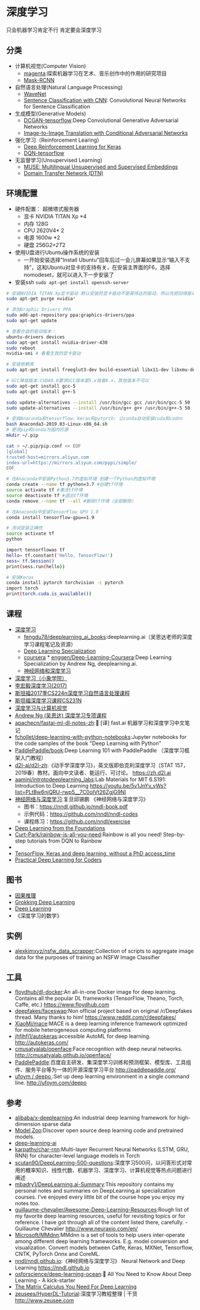 # 深度学习

只会机器学习肯定不行  肯定要会深度学习

## 分类

* 计算机视觉(Computer Vision)
    - [magenta](link):探索机器学习在艺术、音乐创作中的作用的研究项目
    - [Mask-RCNN](link)
* 自然语言处理(Natural Language Processing)
    - [WaveNet](link)
    - [Sentence Classification with CNN](link): Convolutional Neural Networks for Sentence Classification
* 生成模型(Generative Models)
    - [DCGAN-tensorflow](link):Deep Convolutional Generative Adversarial Networks
    - [Image-to-Image Translation with Conditional Adversarial Networks](link)
* 强化学习（Reinforcement Learing）
    * [Deep Reinforcement Learning for Keras](link)
    * [DQN-tensorflow](link)
* 无监督学习(Unsupervised Learning)
    - [MUSE: Multilingual Unsupervised and Supervised Embeddings](link)
    - [Domain Transfer Network (DTN)](link)

## 环境配置

* 硬件配置： 超微塔式服务器
    - 显卡 NVIDIA TITAN Xp *4
    - 内存 128G
    - CPU 2620V4* 2
    - 电源 1600w *2
    - 硬盘 256G*2+2T*2
* 使用U盘进行Ubuntu操作系统的安装
    - 一开始安装选择"Install Ubuntu"回车后过一会儿屏幕如果显示“输入不支持”，这和Ubuntu对显卡的支持有关，在安装主界面的F6，选择nomodeset，就可以进入下一步安装了
* 安装ssh `sudo apt-get install openssh-server`

```sh
# 安装NVIDIA TITAN Xp显卡驱动 默认安装的显卡驱动不是英伟达的驱动，所以先把旧得驱动删除掉
sudo apt-get purge nvidia*

# 添加Graphic Drivers PPA
sudo add-apt-repository ppa:graphics-drivers/ppa
sudo apt-get update

# 查看合适的驱动版本：
ubuntu-drivers devices
sudo apt-get install nvidia-driver-430
sudo reboot
nvidia-smi # 看看生效的显卡驱动

# 安装依赖库
sudo apt-get install freeglut3-dev build-essential libx11-dev libxmu-dev libxi-devli

# GCC降低版本:CUDA9.0要求GCC版本是5.x或者6.x，其他版本不可以
sudo apt-get install gcc-5
sudo apt-get install g++-5

sudo update-alternatives --install /usr/bin/gcc gcc /usr/bin/gcc-5 50
sudo update-alternatives --install /usr/bin/g++ g++ /usr/bin/g++-5 50

# 安装Anaconda和tensorflow、keras和pytorch: 让conda自动安装cuda和cudnn
bash Anaconda3-2019.03-Linux-x86_64.sh
# 更改pip和conda为国内的源
mkdir ~/.pip

cat > ~/.pip/pip.conf << EOF
[global]
trusted-host=mirrors.aliyun.com
index-url=https://mirrors.aliyun.com/pypi/simple/
EOF

# 在Anaconda中安装Python3.7的虚拟环境 创建一个Python的虚拟环境
conda create --name tf python=3.7 #创建tf环境
source activate tf #激活tf环境
source deactivate tf #退出tf环境
conda remove --name tf --all #删除tf环境（全部删除）

# 在Anaconda中安装TensorFlow GPU 1.9
conda install tensorflow-gpu==1.9

# 测试安装正确性
source activate tf
python

import tensorflowas tf
hello= tf.constant('Hello, TensorFlow!')
sess= tf.Session()
print(sess.run(hello))

# 安装Keras
conda install pytorch torchvision -c pytorch
import torch
print(torch.cuda.is_available())
```

## 课程

* [深度学习](https://mooc.study.163.com/university/deeplearning_ai#/c)
    - [fengdu78/deeplearning_ai_books](https://github.com/fengdu78/deeplearning_ai_books):deeplearning.ai（吴恩达老师的深度学习课程笔记及资源）
    - [Deep Learning Specialization](http://www.deeplearning.ai)
    - [coursera](https://www.coursera.org/specializations/deep-learning)
            * [enggen/Deep-Learning-Coursera](https://github.com/enggen/Deep-Learning-Coursera):Deep Learning Specialization by Andrew Ng, deeplearning.ai.
    - [神经网络和深度学习](https://mooc.study.163.com/)
* [深度学习（小象学院）](https://www.bilibili.com/video/av10324235)
* [李宏毅深度学习(2017)](https://www.bilibili.com/video/av9770302/)
* [斯坦福2017季CS224n深度学习自然语言处理课程](https://www.bilibili.com/video/av13383754)
* [斯坦福深度学习课程CS231N](https://www.bilibili.com/video/av17204303)
* [深度学习与计算机视觉](https://www.bilibili.com/video/av17741845)
* [Andrew Ng (吴恩达) 深度学习专项课程](http://coursegraph.com/coursera-specializations-deep-learning)
* [apachecn/fastai-ml-dl-notes-zh](https://github.com/apachecn/fastai-ml-dl-notes-zh):📖 [译] fast.ai 机器学习和深度学习中文笔记
* [fchollet/deep-learning-with-python-notebooks](https://github.com/fchollet/deep-learning-with-python-notebooks):Jupyter notebooks for the code samples of the book "Deep Learning with Python"
* [PaddlePaddle/book](https://github.com/PaddlePaddle/book):Deep Learning 101 with PaddlePaddle （深度学习框架入门教程）
* [d2l-ai/d2l-zh](https://github.com/d2l-ai/d2l-zh):《动手学深度学习》，英文版即伯克利深度学习（STAT 157，2019春）教材。面向中文读者、能运行、可讨论。 https://zh.d2l.ai
* [aamini/introtodeeplearning_labs](https://github.com/aamini/introtodeeplearning_labs/):Lab Materials for MIT 6.S191: Introduction to Deep Learning  https://youtu.be/5v1JnYv_yWs?list=PLtBw6njQRU-rwp5__7C0oIVt26ZgjG9NI
* [神经网络与深度学习](https://nndl.github.io/):复旦邱锡鹏 《神经网络与深度学习》
    - 图书：https://nndl.github.io/nndl-book.pdf
    - 示例代码：https://github.com/nndl/nndl-codes
    - 课程练习：https://github.com/nndl/exercise
* [Deep Learning from the Foundations](https://www.fast.ai/2019/06/28/course-p2v3/)
* [Curt-Park/rainbow-is-all-you-need](https://github.com/Curt-Park/rainbow-is-all-you-need):Rainbow is all you need! Step-by-step tutorials from DQN to Rainbow
* [](https://www.cs.toronto.edu/~hinton/)
* [TensorFlow, Keras and deep learning, without a PhD access_time ](https://codelabs.developers.google.com/codelabs/cloud-tensorflow-mnist/#3)
* [Practical Deep Learning for Coders](https://course.fast.ai/)

## 图书

* [因果推理](https://www.hsph.harvard.edu/miguel-hernan/causal-inference-book/)
* [Grokking Deep Learning](https://livebook.manning.com/#!/book/grokking-deep-learning/about-this-book/)
* [Deep Learning](http://www.deeplearningbook.org/)
* 《深度学习的数学》

## 实例

* [alexkimxyz/nsfw_data_scrapper](https://github.com/alexkimxyz/nsfw_data_scrapper):Collection of scripts to aggregate image data for the purposes of training an NSFW Image Classifier

## 工具

* [floydhub/dl-docker](https://github.com/floydhub/dl-docker):An all-in-one Docker image for deep learning. Contains all the popular DL frameworks (TensorFlow, Theano, Torch, Caffe, etc.) https://www.floydhub.com
* [deepfakes/faceswap](https://github.com/deepfakes/faceswap):Non official project based on original /r/Deepfakes thread. Many thanks to him! https://www.reddit.com/r/deepfakes/
* [XiaoMi/mace](https://github.com/XiaoMi/mace):MACE is a deep learning inference framework optimized for mobile heterogeneous computing platforms
* [jhfjhfj1/autokeras](https://github.com/jhfjhfj1/autokeras):accessible AutoML for deep learning. http://autokeras.com/
* [cmusatyalab/openface](https://github.com/cmusatyalab/openface):Face recognition with deep neural networks. http://cmusatyalab.github.io/openface/
* [PaddlePaddle](https://github.com/PaddlePaddle):百度自主研发、集深度学习训练和预测框架、模型库、工具组件、服务平台等为一体的开源深度学习平台 http://paddlepaddle.org/
* [ ufoym / deepo ](https://github.com/ufoym/deepo):Set up deep learning environment in a single command line. http://ufoym.com/deepo

## 参考

* [alibaba/x-deeplearning](https://github.com/alibaba/x-deeplearning):An industrial deep learning framework for high-dimension sparse data
* [Model Zoo](https://modelzoo.co/):Discover open source deep learning code and pretrained models.
* [deep-learning-ai](https://www.nvidia.com/en-us/deep-learning-ai/developer/)
* [karpathy/char-rnn](https://github.com/karpathy/char-rnn):Multi-layer Recurrent Neural Networks (LSTM, GRU, RNN) for character-level language models in Torch
* [scutan90/DeepLearning-500-questions](https://github.com/scutan90/DeepLearning-500-questions):深度学习500问，以问答形式对常用的概率知识、线性代数、机器学习、深度学习、计算机视觉等热点问题进行阐述
* [mbadry1/DeepLearning.ai-Summary](https://github.com/mbadry1/DeepLearning.ai-Summary):This repository contains my personal notes and summaries on DeepLearning.ai specialization courses. I've enjoyed every little bit of the course hope you enjoy my notes too.
* [guillaume-chevalier/Awesome-Deep-Learning-Resources](https://github.com/guillaume-chevalier/Awesome-Deep-Learning-Resources):Rough list of my favorite deep learning resources, useful for revisiting topics or for reference. I have got through all of the content listed there, carefully. - Guillaume Chevalier http://www.neuraxio.com/en/
* [Microsoft/MMdnn](https://github.com/Microsoft/MMdnn):MMdnn is a set of tools to help users inter-operate among different deep learning frameworks. E.g. model conversion and visualization. Convert models between Caffe, Keras, MXNet, Tensorflow, CNTK, PyTorch Onnx and CoreML.
* [nndl/nndl.github.io](https://github.com/nndl/nndl.github.io):《神经网络与深度学习》 Neural Network and Deep Learning https://nndl.github.io
* [osforscience/deep-learning-ocean](https://github.com/osforscience/deep-learning-ocean):📡 All You Need to Know About Deep Learning - A kick-starter
* [The Matrix Calculus You Need For Deep Learning](https://explained.ai/matrix-calculus/index.html)
* [zeusees/HyperDL-Tutorial](https://github.com/zeusees/HyperDL-Tutorial):深度学习教程整理 | 干货 http://www.zeusee.com
